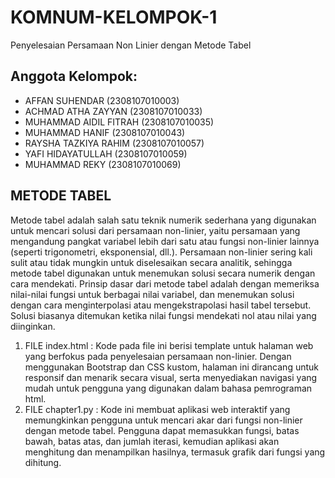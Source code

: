 #  KOMNUM-KELOMPOK-1 

Penyelesaian Persamaan Non Linier dengan Metode Tabel 

##  Anggota Kelompok: 
-  AFFAN SUHENDAR (2308107010003) 
-  ACHMAD ATHA ZAYYAN (2308107010033) 
-  MUHAMMAD AIDIL FITRAH (2308107010035) 
-  MUHAMMAD HANIF (2308107010043) 
-  RAYSHA TAZKIYA RAHIM (2308107010057)
-  YAFI HIDAYATULLAH (2308107010059)
-  MUHAMMAD REKY (2308107010069)

## METODE TABEL
Metode tabel adalah salah satu teknik numerik sederhana yang digunakan untuk mencari solusi dari persamaan non-linier, yaitu persamaan yang mengandung pangkat variabel lebih dari satu atau fungsi non-linier lainnya (seperti trigonometri, eksponensial, dll.). Persamaan non-linier sering kali sulit atau tidak mungkin untuk diselesaikan secara analitik, sehingga metode tabel digunakan untuk menemukan solusi secara numerik dengan cara mendekati. Prinsip dasar dari metode tabel adalah dengan memeriksa nilai-nilai fungsi untuk berbagai nilai variabel, dan menemukan solusi dengan cara menginterpolasi atau mengekstrapolasi hasil tabel tersebut. Solusi biasanya ditemukan ketika nilai fungsi mendekati nol atau nilai yang diinginkan.

1. FILE index.html : Kode pada file ini berisi template untuk halaman web yang berfokus pada penyelesaian persamaan non-linier. Dengan menggunakan Bootstrap dan CSS kustom, halaman ini dirancang untuk responsif dan menarik secara visual, serta menyediakan navigasi yang mudah untuk pengguna yang digunakan dalam bahasa pemrograman html.
2. FILE chapter1.py : Kode ini membuat aplikasi web interaktif yang memungkinkan pengguna untuk mencari akar dari fungsi non-linier dengan metode tabel. Pengguna dapat memasukkan fungsi, batas bawah, batas atas, dan jumlah iterasi, kemudian aplikasi akan menghitung dan menampilkan hasilnya, termasuk grafik dari fungsi yang dihitung. 
